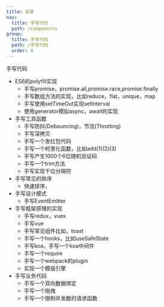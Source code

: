 ```yaml
---
title: 目录
nav:
  title: 手写代码
  path: /components
group:
  title: 手写代码
  path: /手写代码
  order: 4
---
```

手写代码

- ES6的polyfill实现
  - 手写promise，promise.all,promise.race,promise.finally
  - 手写数组方法的实现，比如reduce，flat，unique，map
  - 手写使用setTimeOut实现setInterval
  - 使用generator模拟async，await的实现
- 手写工具函数
  - 手写防抖(Debouncing)，节流(Throtting)
  - 手写深拷贝
  - 手写一个发红包代码
  - 手写一个柯里化函数，比如add(1)(2)(3)
  - 手写产生1000个6位随机验证码
  - 手写一个trim方法
  - 手写实现千位分隔符
- 手写常见的排序
  - 快速排序，
- 手写设计模式
  - 手写EventEmitter
- 手写框架原理的实现
  - 手写redux，vuex
  - 手写vue
  - 手写常见组件比如，toast
  - 手写一个hooks，比如useSafeState
  - 手写koa，手写一个koa中间件
  - 手写一个require
  - 手写一个webpack的plugin
  - 实现一个模版引擎
- 手写业务代码
  - 手写一个双向数据绑定
  - 手写一个拖拽
  - 手写一个限制并发数的请求函数